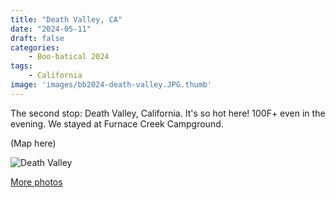 ```yaml
---
title: "Death Valley, CA"
date: "2024-05-11"
draft: false
categories: 
    - Boo-batical 2024
tags:
    - California
image: 'images/bb2024-death-valley.JPG.thumb'
---
```


The second stop: Death Valley, California. It's so hot here! 100F+ even in the evening. We stayed at Furnace Creek Campground.

(Map here)

![Death Valley](/images/bb2024-death-valley.JPG)

[More photos](https://photos.app.goo.gl/zCC2MsBgEQ4KQjYC8)
